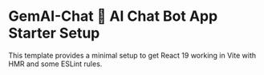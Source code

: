 # GemAI-Chat 🤖 AI Chat Bot App Starter Setup

This template provides a minimal setup to get React 19 working in Vite with HMR and some ESLint rules.
